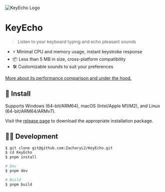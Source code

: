 <meta content="website" property="og:type" />
<meta content="https://github.com/ZacharyL2/KeyEcho" property="og:url" />
<meta
  content="KeyEcho: Listen to Mechanical Keyboard Sounds with Every Keystroke - It's Fast"
  property="og:title"
/>
<meta
  content="Listen to your keyboard typing and echo pleasant sounds"
  property="og:description"
/>
<meta content="Open-Sourced KeyEcho" property="og:site_name" />
<meta
  content="https://i.imgur.com/ov3Nyai.png"
  property="og:image"
/>
<meta content="1200" property="og:image:width" />
<meta content="630" property="og:image:height" />
<meta
  content="Listen to your keyboard typing and echo pleasant sounds"
  property="og:image:alt"
/>
<meta content="https://github.com/ZacharyL2/KeyEcho" name="twitter:url" />
<meta
  content="KeyEcho: Listen to Mechanical Keyboard Sounds with Every Keystroke - It's Fast"
  name="twitter:title"
/>
<meta
  content="Listen to your keyboard typing and echo pleasant sounds"
  name="twitter:description"
/>
<meta
  content="https://i.imgur.com/ov3Nyai.png"
  name="twitter:image"
/>
<meta content="summary_large_image" name="twitter:card" />

![KeyEcho Logo](https://i.imgur.com/ov3Nyai.png)

# KeyEcho

> Listen to your keyboard typing and echo pleasant sounds

- ⚡️ Minimal CPU and memory usage, instant keystroke response
- 📦 Less than 5 MB in size, cross-platform compatibility
- 🛠️ Customizable sounds to suit your preferences

[More about its performance comparison and under the hood.](https://webdeveloper.beehiiv.com/p/opensourced-keyecho-fastresponsive-keyboard-sounds-every-keystroke-using-tauri)

## 🚀 Install

Supports Windows (64-bit/ARM64), macOS (Intel/Apple M1/M2), and Linux (64-bit/ARM64/ARMv7).

Visit the [release page](https://github.com/ZacharyL2/KeyEcho/releases) to download the appropriate installation package.

## 🧑‍💻 Development

```bash
$ git clone git@github.com:ZacharyL2/KeyEcho.git
$ cd KeyEcho
$ pnpm install

# Dev
$ pnpm dev

# Build
$ pnpm build
```
